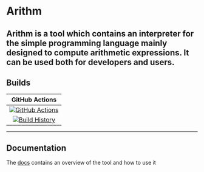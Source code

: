 # Arithm

Arithm is a tool which contains an interpreter for the simple programming language mainly designed to compute arithmetic expressions.
It can be used both for developers and users.
---

## Builds

GitHub Actions |
:---: |
[![GitHub Actions](https://github.com/kirillgarbar/Arithm/workflows/Build%20master/badge.svg)](https://github.com/kirillgarbar/Arithm/actions?query=branch%3Amaster) |
[![Build History](https://buildstats.info/github/chart/kirillgarbar/Arithm)](https://github.com/kirillgarbar/Arithm/actions?query=branch%3Amaster) |

---

## Documentation

The [docs](https://kirillgarbar.github.io/Arithm/) contains an overview of the tool and how to use it